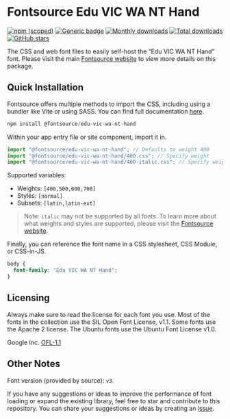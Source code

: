 # Fontsource Edu VIC WA NT Hand

[![npm (scoped)](https://img.shields.io/npm/v/@fontsource/edu-vic-wa-nt-hand?color=brightgreen)](https://www.npmjs.com/package/@fontsource/edu-vic-wa-nt-hand) [![Generic badge](https://img.shields.io/badge/fontsource-passing-brightgreen)](https://github.com/fontsource/fontsource) [![Monthly downloads](https://badgen.net/npm/dm/@fontsource/edu-vic-wa-nt-hand)](https://github.com/fontsource/fontsource) [![Total downloads](https://badgen.net/npm/dt/@fontsource/edu-vic-wa-nt-hand)](https://github.com/fontsource/fontsource) [![GitHub stars](https://img.shields.io/github/stars/fontsource/fontsource.svg?style=social&label=Star)](https://github.com/fontsource/fontsource/stargazers)

The CSS and web font files to easily self-host the “Edu VIC WA NT Hand” font. Please visit the main [Fontsource website](https://fontsource.org/fonts/edu-vic-wa-nt-hand) to view more details on this package.

## Quick Installation

Fontsource offers multiple methods to import the CSS, including using a bundler like Vite or using SASS. You can find full documentation [here](https://fontsource.org/docs/getting-started/introduction).

```javascript
npm install @fontsource/edu-vic-wa-nt-hand
```

Within your app entry file or site component, import it in.

```javascript
import "@fontsource/edu-vic-wa-nt-hand"; // Defaults to weight 400
import "@fontsource/edu-vic-wa-nt-hand/400.css"; // Specify weight
import "@fontsource/edu-vic-wa-nt-hand/400-italic.css"; // Specify weight and style
```

Supported variables:
- Weights: `[400,500,600,700]`
- Styles: `[normal]`
- Subsets: `[latin,latin-ext]`

> Note: `italic` may not be supported by all fonts. To learn more about what weights and styles are supported, please visit the [Fontsource website](https://fontsource.org/fonts/edu-vic-wa-nt-hand).

Finally, you can reference the font name in a CSS stylesheet, CSS Module, or CSS-in-JS.

```css
body {
  font-family: "Edu VIC WA NT Hand";
}
```

## Licensing
Always make sure to read the license for each font you use. Most of the fonts in the collection use the SIL Open Font License, v1.1. Some fonts use the Apache 2 license. The Ubuntu fonts use the Ubuntu Font License v1.0.

Google Inc.
[OFL-1.1](http://scripts.sil.org/OFL)

## Other Notes
Font version (provided by source): `v3`.

If you have any suggestions or ideas to improve the performance of font loading or expand the existing library, feel free to star and contribute to this repository. You can share your suggestions or ideas by creating an [issue](https://github.com/fontsource/fontsource/issues).